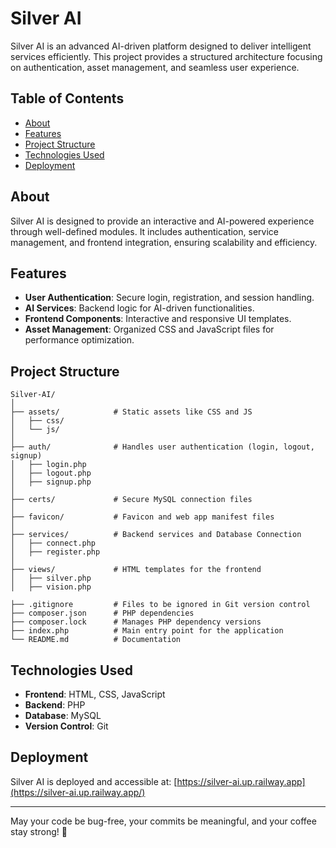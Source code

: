 # Silver AI

Silver AI is an advanced AI-driven platform designed to deliver intelligent services efficiently. This project provides a structured architecture focusing on authentication, asset management, and seamless user experience.

## Table of Contents
- [About](#about)
- [Features](#features)
- [Project Structure](#project-structure)
- [Technologies Used](#technologies-used)
- [Deployment](#deployment)

## About
Silver AI is designed to provide an interactive and AI-powered experience through well-defined modules. It includes authentication, service management, and frontend integration, ensuring scalability and efficiency.

## Features
- **User Authentication**: Secure login, registration, and session handling.
- **AI Services**: Backend logic for AI-driven functionalities.
- **Frontend Components**: Interactive and responsive UI templates.
- **Asset Management**: Organized CSS and JavaScript files for performance optimization.

## Project Structure
```
Silver-AI/
│
├── assets/            # Static assets like CSS and JS
│   ├── css/
│   └── js/
│
├── auth/              # Handles user authentication (login, logout, signup)
│   ├── login.php
│   ├── logout.php
│   ├── signup.php
│
├── certs/             # Secure MySQL connection files
│
├── favicon/           # Favicon and web app manifest files
│
├── services/          # Backend services and Database Connection
│   ├── connect.php
│   ├── register.php
│
├── views/             # HTML templates for the frontend
│   ├── silver.php
│   ├── vision.php

├── .gitignore         # Files to be ignored in Git version control
├── composer.json      # PHP dependencies
├── composer.lock      # Manages PHP dependency versions
├── index.php          # Main entry point for the application
└── README.md          # Documentation
```

## Technologies Used
- **Frontend**: HTML, CSS, JavaScript
- **Backend**: PHP
- **Database**: MySQL
- **Version Control**: Git

## Deployment
Silver AI is deployed and accessible at:
[https://silver-ai.up.railway.app](https://silver-ai.up.railway.app/)

---
May your code be bug-free, your commits be meaningful, and your coffee stay strong! 🚀
